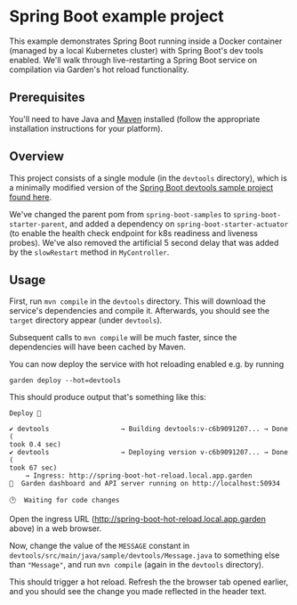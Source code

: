 # Spring Boot example project

This example demonstrates Spring Boot running inside a Docker container (managed by a local Kubernetes cluster) with Spring Boot's dev tools enabled. We'll walk through live-restarting a Spring Boot service on compilation via Garden's hot reload functionality.

## Prerequisites

You'll need to have Java and [Maven](https://maven.apache.org/install.html) installed (follow the appropriate installation instructions for your platform).

## Overview

This project consists of a single module (in the `devtools` directory), which is a minimally modified version of the [Spring Boot devtools sample project found here](https://github.com/spring-projects/spring-boot/tree/master/spring-boot-project/spring-boot-devtools).

We've changed the parent pom from `spring-boot-samples` to `spring-boot-starter-parent`, and added a dependency on `spring-boot-starter-actuator` (to enable the health check endpoint for k8s readiness and liveness probes). We've also removed the artificial 5 second delay that was added by the `slowRestart` method in `MyController`.

## Usage

First, run `mvn compile` in the `devtools` directory. This will download the service's dependencies and compile it. Afterwards, you should see the `target` directory appear (under `devtools`).

Subsequent calls to `mvn compile` will be much faster, since the dependencies will have been cached by Maven.

You can now deploy the service with hot reloading enabled e.g. by running

```
garden deploy --hot=devtools
```

This should produce output that's something like this:

```
Deploy 🚀

✔ devtools                  → Building devtools:v-c6b9091207... → Done (
took 0.4 sec)
✔ devtools                  → Deploying version v-c6b9091207... → Done (
took 67 sec)
    → Ingress: http://spring-boot-hot-reload.local.app.garden
🌻  Garden dashboard and API server running on http://localhost:50934

🕑  Waiting for code changes
```
Open the ingress URL (http://spring-boot-hot-reload.local.app.garden above) in a web browser.

Now, change the value of the `MESSAGE` constant in `devtools/src/main/java/sample/devtools/Message.java` to something else than `"Message"`, and run `mvn compile` (again in the `devtools` directory).

This should trigger a hot reload. Refresh the the browser tab opened earlier, and you should see the change you made reflected in the header text.